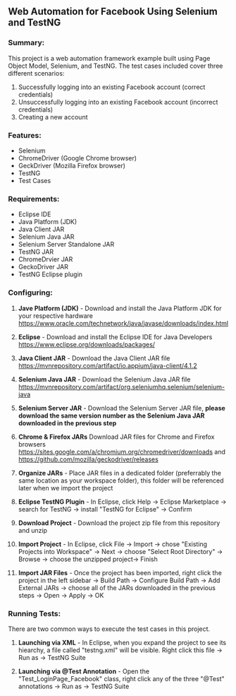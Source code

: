 ## Web Automation for Facebook Using Selenium and TestNG

### Summary:

This project is a web automation framework example built using Page Object Model, Selenium, and TestNG. The test cases included cover three different scenarios:
1. Successfully logging into an existing Facebook account (correct credentials)
2. Unsuccessfully logging into an existing Facebook account (incorrect credentials) 
3. Creating a new account


### Features:

- Selenium 
- ChromeDriver (Google Chrome browser)
- GeckDriver (Mozilla Firefox browser)
- TestNG
- Test Cases


### Requirements:

- Eclipse IDE
- Java Platform (JDK)
- Java Client JAR
- Selenium Java JAR
- Selenium Server Standalone JAR
- TestNG JAR
- ChromeDrvier JAR
- GeckoDriver JAR
- TestNG Eclipse plugin


### Configuring:

1) **Jave Platform (JDK)** - Download and install the Java Platform JDK for your respective hardware https://www.oracle.com/technetwork/java/javase/downloads/index.html

2) **Eclipse** - Download and install the Eclipse IDE for Java Developers https://www.eclipse.org/downloads/packages/

3) **Java Client JAR** - Download the Java Client JAR file https://mvnrepository.com/artifact/io.appium/java-client/4.1.2

4) **Selenium Java JAR** - Download the Selenium Java JAR file https://mvnrepository.com/artifact/org.seleniumhq.selenium/selenium-java

5) **Selenium Server JAR** - Download the Selenium Server JAR file, **please download the same version number as the Selenium Java JAR downloaded in the previous step**

6) **Chrome & Firefox JARs** Download JAR files for Chrome and Firefox browsers
https://sites.google.com/a/chromium.org/chromedriver/downloads and https://github.com/mozilla/geckodriver/releases

7) **Organize JARs** - Place JAR files in a dedicated folder (preferrably the same location as your workspace folder), this folder will be referenced later when we import the project

8) **Eclipse TestNG Plugin** - In Eclipse, click Help -> Eclipse Marketplace -> search for TestNG -> install "TestNG for Eclipse" -> Confirm

9) **Download Project** - Download the project zip file from this repository and unzip

10) **Import Project** - In Eclipse, click File -> Import -> chose "Existing Projects into Workspace" -> Next -> choose "Select Root Directory" -> Browse -> choose the unzipped project-> Finish

11) **Import JAR Files** - Once the project has been imported, right click the project in the left sidebar -> Build Path -> Configure Build Path -> Add External JARs -> choose all of the JARs downloaded in the previous steps -> Open -> Apply -> OK


### Running Tests:
There are two common ways to execute the test cases in this project.

1) **Launching via XML** - In Eclipse, when you expand the project to see its hiearchy, a file called "testng.xml" will be visible. Right click this file  -> Run as -> TestNG Suite

2) **Launching via @Test Annotation** - Open the "Test_LoginPage_Facebook" class, right click any of the three "@Test" annotations -> Run as -> TestNG Suite
